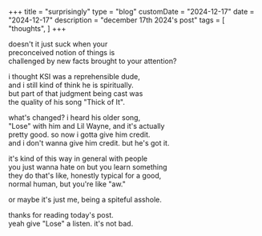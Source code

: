 +++
title = "surprisingly"
type = "blog"
customDate = "2024-12-17"
date = "2024-12-17"
description = "december 17th 2024's post"
tags = [
    "thoughts",
]
+++

doesn't it just suck when your\
preconceived notion of things is\
challenged by new facts brought to your attention?

i thought KSI was a reprehensible dude,\
and i still kind of think he is spiritually.\
but part of that judgment being cast was\
the quality of his song "Thick of It".

what's changed? i heard his older song,\
"Lose" with him and Lil Wayne, and it's actually\
pretty good. so now i gotta give him credit.\
and i don't wanna give him credit. but he's got it.

it's kind of this way in general with people\
you just wanna hate on but you learn something\
they do that's like, honestly typical for a good,\
normal human, but you're like "aw."

or maybe it's just me, being a spiteful asshole.

thanks for reading today's post.\
yeah give "Lose" a listen. it's not bad.